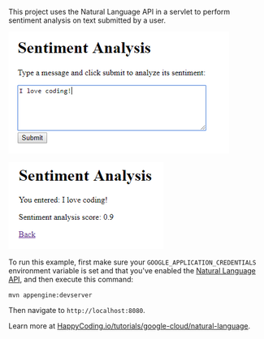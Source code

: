 This project uses the Natural Language API in a servlet to perform sentiment analysis on text submitted by a user.

![sentiment analysis form](screenshot-1.png)

![sentiment analysis result](screenshot-2.png)

To run this example, first make sure your `GOOGLE_APPLICATION_CREDENTIALS` environment variable is set and that you've enabled the [Natural Language API](https://console.developers.google.com/apis/library/language.googleapis.com), and then execute this command:

```
mvn appengine:devserver
```

Then navigate to `http://localhost:8080`.


Learn more at [HappyCoding.io/tutorials/google-cloud/natural-language](https://happycoding.io/tutorials/google-cloud/natural-language).